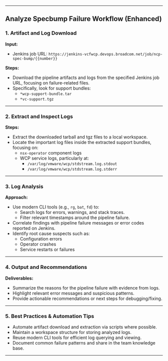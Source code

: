 ***

## Analyze Specbump Failure Workflow (Enhanced)

### 1. Artifact and Log Download

**Input:**
- Jenkins job URL: `https://jenkins-vcfwcp.devops.broadcom.net/job/ncp-spec-bump/{{number}}`

**Steps:**

- Download the pipeline artifacts and logs from the specified Jenkins job URL, focusing on failure-related files.
- Specifically, look for support bundles:
    - `*wcp-support-bundle.tar`
    - `*vc-support.tgz`

***

### 2. Extract and Inspect Logs

**Steps:**

- Extract the downloaded tarball and tgz files to a local workspace.
- Locate the important log files inside the extracted support bundles, focusing on:
    - `nsx-operator` component logs
    - WCP service logs, particularly at:
        - `/var/log/vmware/wcp/stdstream.log.stdout`
        - `/var/log/vmware/wcp/stdstream.log.stderr`

***

### 3. Log Analysis

**Approach:**

- Use modern CLI tools (e.g., `rg`, `bat`, `fd`) to:
    - Search logs for errors, warnings, and stack traces.
    - Filter relevant timestamps around the pipeline failure.
- Correlate findings with pipeline failure messages or error codes reported on Jenkins.
- Identify root cause suspects such as:
    - Configuration errors
    - Operator crashes
    - Service restarts or failures

***

### 4. Output and Recommendations

**Deliverables:**

- Summarize the reasons for the pipeline failure with evidence from logs.
- Highlight relevant error messages and suspicious patterns.
- Provide actionable recommendations or next steps for debugging/fixing.

***

### 5. Best Practices & Automation Tips

- Automate artifact download and extraction via scripts where possible.
- Maintain a workspace structure for storing analyzed logs.
- Reuse modern CLI tools for efficient log querying and viewing.
- Document common failure patterns and share in the team knowledge base.

***